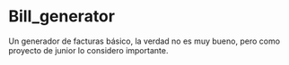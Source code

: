 # Bill_generator
Un generador de facturas básico, la verdad no es muy bueno, pero como proyecto de junior lo considero importante.
